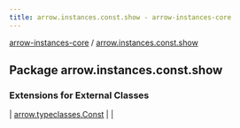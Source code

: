 ```yaml
---
title: arrow.instances.const.show - arrow-instances-core
---
```


[arrow-instances-core](../index.html) / [arrow.instances.const.show](./index.html)

## Package arrow.instances.const.show

### Extensions for External Classes

| [arrow.typeclasses.Const](arrow.typeclasses.-const/index.html) |  |

